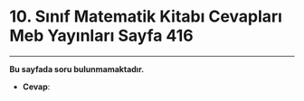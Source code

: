 # 10. Sınıf Matematik Kitabı Cevapları Meb Yayınları Sayfa 416

---

**Bu sayfada soru bulunmamaktadır.**

-   **Cevap**: